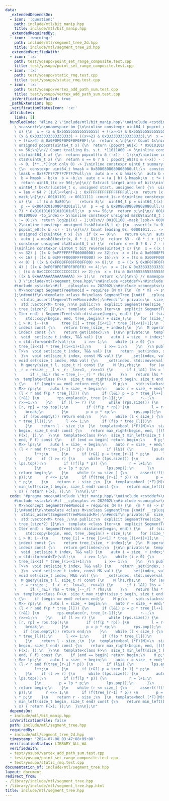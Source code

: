```yaml
---
data:
  _extendedDependsOn:
  - icon: ':question:'
    path: include/mtl/bit_manip.hpp
    title: include/mtl/bit_manip.hpp
  _extendedRequiredBy:
  - icon: ':warning:'
    path: include/mtl/segment_tree_2d.hpp
    title: include/mtl/segment_tree_2d.hpp
  _extendedVerifiedWith:
  - icon: ':x:'
    path: test/yosupo/point_set_range_composite.test.cpp
    title: test/yosupo/point_set_range_composite.test.cpp
  - icon: ':x:'
    path: test/yosupo/static_rmq.test.cpp
    title: test/yosupo/static_rmq.test.cpp
  - icon: ':x:'
    path: test/yosupo/vertex_add_path_sum.test.cpp
    title: test/yosupo/vertex_add_path_sum.test.cpp
  _isVerificationFailed: true
  _pathExtension: hpp
  _verificationStatusIcon: ':x:'
  attributes:
    links: []
  bundledCode: "#line 2 \"include/mtl/bit_manip.hpp\"\n#include <cstdint>\n#include\
    \ <cassert>\n\nnamespace bm {\n\ninline constexpr uint64_t popcnt_e8(uint64_t\
    \ x) {\n  x = (x & 0x5555555555555555) + ((x>>1) & 0x5555555555555555);\n  x =\
    \ (x & 0x3333333333333333) + ((x>>2) & 0x3333333333333333);\n  x = (x & 0x0F0F0F0F0F0F0F0F)\
    \ + ((x>>4) & 0x0F0F0F0F0F0F0F0F);\n  return x;\n}\n// Count 1s\ninline constexpr\
    \ unsigned popcnt(uint64_t x) {\n  return (popcnt_e8(x) * 0x0101010101010101)\
    \ >> 56;\n}\n// Count trailing 0s. s.t. *11011000 -> 3\ninline constexpr unsigned\
    \ ctz(uint64_t x) {\n  return popcnt((x & (-x)) - 1);\n}\ninline constexpr unsigned\
    \ ctz8(uint8_t x) {\n  return x == 0 ? 8 : popcnt_e8((x & (-x)) - 1);\n}\n// [00..0](8bit)\
    \ -> 0, [**..*](not only 0) -> 1\ninline constexpr uint8_t summary(uint64_t x)\
    \ {\n  constexpr uint64_t hmask = 0x8080808080808080ull;\n  constexpr uint64_t\
    \ lmask = 0x7F7F7F7F7F7F7F7Full;\n  auto a = x & hmask;\n  auto b = x & lmask;\n\
    \  b = hmask - b;\n  b = ~b;\n  auto c = (a | b) & hmask;\n  c *= 0x0002040810204081ull;\n\
    \  return uint8_t(c >> 56);\n}\n// Extract target area of bits\ninline constexpr\
    \ uint64_t bextr(uint64_t x, unsigned start, unsigned len) {\n  uint64_t mask\
    \ = len < 64 ? (1ull<<len)-1 : 0xFFFFFFFFFFFFFFFFull;\n  return (x >> start) &\
    \ mask;\n}\n// 00101101 -> 00111111 -count_1s-> 6\ninline constexpr unsigned log2p1(uint8_t\
    \ x) {\n  if (x & 0x80)\n    return 8;\n  uint64_t p = uint64_t(x) * 0x0101010101010101ull;\n\
    \  p -= 0x8040201008040201ull;\n  p = ~p & 0x8080808080808080ull;\n  p = (p >>\
    \ 7) * 0x0101010101010101ull;\n  p >>= 56;\n  return p;\n}\n// 00101100 -mask_mssb->\
    \ 00100000 -to_index-> 5\ninline constexpr unsigned mssb8(uint8_t x) {\n  assert(x\
    \ != 0);\n  return log2p1(x) - 1;\n}\n// 00101100 -mask_lssb-> 00000100 -to_index->\
    \ 2\ninline constexpr unsigned lssb8(uint8_t x) {\n  assert(x != 0);\n  return\
    \ popcnt_e8((x & -x) - 1);\n}\n// Count leading 0s. 00001011... -> 4\ninline constexpr\
    \ unsigned clz(uint64_t x) {\n  if (x == 0)\n    return 64;\n  auto i = mssb8(summary(x));\n\
    \  auto j = mssb8(bextr(x, 8 * i, 8));\n  return 63 - (8 * i + j);\n}\ninline\
    \ constexpr unsigned clz8(uint8_t x) {\n  return x == 0 ? 8 : 7 - mssb8(x);\n\
    }\ninline constexpr uint64_t bit_reverse(uint64_t x) {\n  x = ((x & 0x00000000FFFFFFFF)\
    \ << 32) | ((x & 0xFFFFFFFF00000000) >> 32);\n  x = ((x & 0x0000FFFF0000FFFF)\
    \ << 16) | ((x & 0xFFFF0000FFFF0000) >> 16);\n  x = ((x & 0x00FF00FF00FF00FF)\
    \ << 8) | ((x & 0xFF00FF00FF00FF00) >> 8);\n  x = ((x & 0x0F0F0F0F0F0F0F0F) <<\
    \ 4) | ((x & 0xF0F0F0F0F0F0F0F0) >> 4);\n  x = ((x & 0x3333333333333333) << 2)\
    \ | ((x & 0xCCCCCCCCCCCCCCCC) >> 2);\n  x = ((x & 0x5555555555555555) << 1) |\
    \ ((x & 0xAAAAAAAAAAAAAAAA) >> 1);\n  return x;\n}\n\n} // namespace bm\n#line\
    \ 3 \"include/mtl/segment_tree.hpp\"\n#include <cstddef>\n#include <vector>\n\
    #include <stack>\n#if __cplusplus >= 202002L\n#include <concepts>\n\ntemplate<class\
    \ M>\nconcept SegmentTreeMonoid = requires (M m) {\n  {m * m} -> std::same_as<M>;\n\
    };\n#endif\n\ntemplate <class M>\nclass SegmentTree {\n#if __cplusplus >= 202002L\n\
    \  static_assert(SegmentTreeMonoid<M>);\n#endif\n private:\n  size_t size_;\n\
    \  std::vector<M> tree_;\n\n public:\n  explicit SegmentTree(size_t size) : size_(size),\
    \ tree_(size*2) {}\n\n  template <class Iter>\n  explicit SegmentTree(Iter begin,\
    \ Iter end) : SegmentTree(std::distance(begin, end)) {\n    if (size_==0) return;\n\
    \    std::copy(begin, end, tree_.begin() + size_);\n    for (size_t i = size_-1;\
    \ i > 0; i--)\n      tree_[i] = tree_[i<<1] * tree_[(i<<1)+1];\n  }\n\n  M get(size_t\
    \ index) const {\n    return tree_[size_ + index];\n  }\n  M operator[](size_t\
    \ index) const {\n    return get(index);\n  }\n\n private:\n  template<class T>\n\
    \  void _set(size_t index, T&& val) {\n    auto i = size_ + index;\n    tree_[i]\
    \ = std::forward<T>(val);\n    i >>= 1;\n    while (i > 0) {\n      tree_[i] =\
    \ tree_[i<<1] * tree_[(i<<1)+1];\n      i >>= 1;\n    }\n  }\n public:\n  template<class\
    \ T>\n  void set(size_t index, T&& val) {\n    return _set(index, std::forward<T>(val));\n\
    \  }\n  void set(size_t index, const M& val) {\n    _set(index, val);\n  }\n \
    \ void set(size_t index, M&& val) {\n    _set(index, std::move(val));\n  }\n\n\
    \  M query(size_t l, size_t r) const {\n    M lhs,rhs;\n    for (auto _l = l+size_,\
    \ _r = r+size_; _l < _r; _l>>=1, _r>>=1) {\n      if (_l&1) lhs = lhs * tree_[_l++];\n\
    \      if (_r&1) rhs = tree_[--_r] * rhs;\n    }\n    return lhs * rhs;\n  }\n\
    \n  template<class F>\n  size_t max_right(size_t begin, size_t end, F f) const\
    \ {\n    if (begin == end) return end;\n    M p;\n    std::stack<std::pair<size_t,\
    \ M>> rps;\n    auto l = size_ + begin;\n    auto r = size_ + end;\n    while\
    \ (l < r and f(p * tree_[l])) {\n      if (l&1) p = p * tree_[l++];\n      if\
    \ (r&1) {\n        rps.emplace(r, tree_[r-1]);\n        r--;\n      }\n      l>>=1;\
    \ r>>=1;\n    }\n    if (l >= r) {\n      while (rps.size()) {\n        auto&\
    \ [r, rp] = rps.top();\n        if (!f(p * rp)) {\n          l = r-1;\n      \
    \    break;\n        }\n        p = p * rp;\n        rps.pop();\n      }\n   \
    \   if (rps.empty()) return end;\n    }\n    while (l < size_) {\n      assert(!f(p\
    \ * tree_[l]));\n      l <<= 1;\n      if (f(p * tree_[l]))\n        p = p * tree_[l++];\n\
    \    }\n    return l - size_;\n  }\n  template<bool (*F)(M)>\n  size_t max_right(size_t\
    \ begin, size_t end) const {\n    return max_right(begin, end, [](M x) { return\
    \ F(x); });\n  }\n\n  template<class F>\n  size_t min_left(size_t begin, size_t\
    \ end, F f) const {\n    if (end == begin) return begin;\n    M p;\n    std::stack<std::pair<size_t,\
    \ M>> lps;\n    auto l = size_ + begin;\n    auto r = size_ + end;\n    while\
    \ (l < r and f(tree_[r-1] * p)) {\n      if (l&1) {\n        lps.emplace(l, tree_[l]);\n\
    \        l++;\n      }\n      if (r&1) p = tree_[r-1] * p;\n      l>>=1; r>>=1;\n\
    \    }\n    if (l >= r) {\n      while (lps.size()) {\n        auto& [l, lp] =\
    \ lps.top();\n        if (!f(lp * p)) {\n          r = l+1;\n          break;\n\
    \        }\n        p = lp * p;\n        lps.pop();\n      }\n      if (lps.empty())\
    \ return begin;\n    }\n    while (r <= size_) {\n      assert(!f(tree_[r-1] *\
    \ p));\n      r <<= 1;\n      if (f(tree_[r-1] * p)) \n        p = tree_[--r]\
    \ * p;\n    }\n    return r - size_;\n  }\n  template<bool (*F)(M)>\n  size_t\
    \ min_left(size_t begin, size_t end) const {\n    return min_left(begin, [](M\
    \ x) { return F(x); });\n  }\n\n};\n"
  code: "#pragma once\n#include \"bit_manip.hpp\"\n#include <cstddef>\n#include <vector>\n\
    #include <stack>\n#if __cplusplus >= 202002L\n#include <concepts>\n\ntemplate<class\
    \ M>\nconcept SegmentTreeMonoid = requires (M m) {\n  {m * m} -> std::same_as<M>;\n\
    };\n#endif\n\ntemplate <class M>\nclass SegmentTree {\n#if __cplusplus >= 202002L\n\
    \  static_assert(SegmentTreeMonoid<M>);\n#endif\n private:\n  size_t size_;\n\
    \  std::vector<M> tree_;\n\n public:\n  explicit SegmentTree(size_t size) : size_(size),\
    \ tree_(size*2) {}\n\n  template <class Iter>\n  explicit SegmentTree(Iter begin,\
    \ Iter end) : SegmentTree(std::distance(begin, end)) {\n    if (size_==0) return;\n\
    \    std::copy(begin, end, tree_.begin() + size_);\n    for (size_t i = size_-1;\
    \ i > 0; i--)\n      tree_[i] = tree_[i<<1] * tree_[(i<<1)+1];\n  }\n\n  M get(size_t\
    \ index) const {\n    return tree_[size_ + index];\n  }\n  M operator[](size_t\
    \ index) const {\n    return get(index);\n  }\n\n private:\n  template<class T>\n\
    \  void _set(size_t index, T&& val) {\n    auto i = size_ + index;\n    tree_[i]\
    \ = std::forward<T>(val);\n    i >>= 1;\n    while (i > 0) {\n      tree_[i] =\
    \ tree_[i<<1] * tree_[(i<<1)+1];\n      i >>= 1;\n    }\n  }\n public:\n  template<class\
    \ T>\n  void set(size_t index, T&& val) {\n    return _set(index, std::forward<T>(val));\n\
    \  }\n  void set(size_t index, const M& val) {\n    _set(index, val);\n  }\n \
    \ void set(size_t index, M&& val) {\n    _set(index, std::move(val));\n  }\n\n\
    \  M query(size_t l, size_t r) const {\n    M lhs,rhs;\n    for (auto _l = l+size_,\
    \ _r = r+size_; _l < _r; _l>>=1, _r>>=1) {\n      if (_l&1) lhs = lhs * tree_[_l++];\n\
    \      if (_r&1) rhs = tree_[--_r] * rhs;\n    }\n    return lhs * rhs;\n  }\n\
    \n  template<class F>\n  size_t max_right(size_t begin, size_t end, F f) const\
    \ {\n    if (begin == end) return end;\n    M p;\n    std::stack<std::pair<size_t,\
    \ M>> rps;\n    auto l = size_ + begin;\n    auto r = size_ + end;\n    while\
    \ (l < r and f(p * tree_[l])) {\n      if (l&1) p = p * tree_[l++];\n      if\
    \ (r&1) {\n        rps.emplace(r, tree_[r-1]);\n        r--;\n      }\n      l>>=1;\
    \ r>>=1;\n    }\n    if (l >= r) {\n      while (rps.size()) {\n        auto&\
    \ [r, rp] = rps.top();\n        if (!f(p * rp)) {\n          l = r-1;\n      \
    \    break;\n        }\n        p = p * rp;\n        rps.pop();\n      }\n   \
    \   if (rps.empty()) return end;\n    }\n    while (l < size_) {\n      assert(!f(p\
    \ * tree_[l]));\n      l <<= 1;\n      if (f(p * tree_[l]))\n        p = p * tree_[l++];\n\
    \    }\n    return l - size_;\n  }\n  template<bool (*F)(M)>\n  size_t max_right(size_t\
    \ begin, size_t end) const {\n    return max_right(begin, end, [](M x) { return\
    \ F(x); });\n  }\n\n  template<class F>\n  size_t min_left(size_t begin, size_t\
    \ end, F f) const {\n    if (end == begin) return begin;\n    M p;\n    std::stack<std::pair<size_t,\
    \ M>> lps;\n    auto l = size_ + begin;\n    auto r = size_ + end;\n    while\
    \ (l < r and f(tree_[r-1] * p)) {\n      if (l&1) {\n        lps.emplace(l, tree_[l]);\n\
    \        l++;\n      }\n      if (r&1) p = tree_[r-1] * p;\n      l>>=1; r>>=1;\n\
    \    }\n    if (l >= r) {\n      while (lps.size()) {\n        auto& [l, lp] =\
    \ lps.top();\n        if (!f(lp * p)) {\n          r = l+1;\n          break;\n\
    \        }\n        p = lp * p;\n        lps.pop();\n      }\n      if (lps.empty())\
    \ return begin;\n    }\n    while (r <= size_) {\n      assert(!f(tree_[r-1] *\
    \ p));\n      r <<= 1;\n      if (f(tree_[r-1] * p)) \n        p = tree_[--r]\
    \ * p;\n    }\n    return r - size_;\n  }\n  template<bool (*F)(M)>\n  size_t\
    \ min_left(size_t begin, size_t end) const {\n    return min_left(begin, [](M\
    \ x) { return F(x); });\n  }\n\n};\n"
  dependsOn:
  - include/mtl/bit_manip.hpp
  isVerificationFile: false
  path: include/mtl/segment_tree.hpp
  requiredBy:
  - include/mtl/segment_tree_2d.hpp
  timestamp: '2024-07-08 03:47:08+09:00'
  verificationStatus: LIBRARY_ALL_WA
  verifiedWith:
  - test/yosupo/vertex_add_path_sum.test.cpp
  - test/yosupo/point_set_range_composite.test.cpp
  - test/yosupo/static_rmq.test.cpp
documentation_of: include/mtl/segment_tree.hpp
layout: document
redirect_from:
- /library/include/mtl/segment_tree.hpp
- /library/include/mtl/segment_tree.hpp.html
title: include/mtl/segment_tree.hpp
---
```

